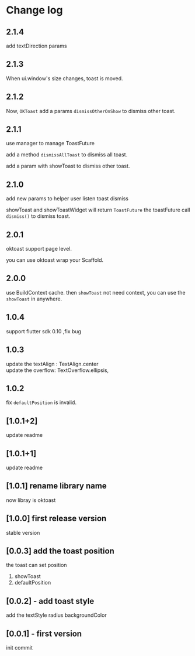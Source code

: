 # Change log

## 2.1.4

add textDirection params

## 2.1.3

When ui.window's size changes, toast is moved.

## 2.1.2

Now, `OKToast` add a params `dismissOtherOnShow` to dismiss other toast.

## 2.1.1

use manager to manage ToastFuture

add a method `dismissAllToast` to dismiss all toast.

add a param with showToast to dismiss other toast.

## 2.1.0

add new params to helper user listen toast dismiss

showToast and showToastWidget will return `ToastFuture` the toastFuture call `dismiss()` to dismiss toast.

## 2.0.1

oktoast support page level.

you can use oktoast wrap your Scaffold.

## 2.0.0

use BuildContext cache. then `showToast` not need context, you can use the `showToast` in anywhere.

## 1.0.4

support flutter sdk 0.10 ,fix bug

## 1.0.3

update the textAlign : TextAlign.center  
update the overflow: TextOverflow.ellipsis,

## 1.0.2

fix `defaultPosition` is invalid.

## [1.0.1+2]

update readme

## [1.0.1+1]

update readme

## [1.0.1] rename library name

now libray is oktoast

## [1.0.0] first release version

stable version

## [0.0.3] add the toast position

the toast can set position

1. showToast
2. defaultPosition

## [0.0.2] - add toast style

add the textStyle
radius
backgroundColor

## [0.0.1] - first version

init commit
